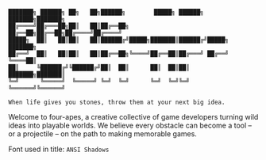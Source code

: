 ```
███████╗ ██████╗ ██╗   ██╗██████╗        █████╗ ██████╗ ███████╗███████╗    
██╔════╝██╔═══██╗██║   ██║██╔══██╗      ██╔══██╗██╔══██╗██╔════╝██╔════╝    
█████╗  ██║   ██║██║   ██║██████╔╝█████╗███████║██████╔╝█████╗  ███████╗    
██╔══╝  ██║   ██║██║   ██║██╔══██╗╚════╝██╔══██║██╔═══╝ ██╔══╝  ╚════██║    
██║     ╚██████╔╝╚██████╔╝██║  ██║      ██║  ██║██║     ███████╗███████║    
╚═╝      ╚═════╝  ╚═════╝ ╚═╝  ╚═╝      ╚═╝  ╚═╝╚═╝     ╚══════╝╚══════╝    
```

`When life gives you stones, throw them at your next big idea.`

Welcome to four-apes, a creative collective of game developers turning wild ideas into playable worlds.
We believe every obstacle can become a tool – or a projectile – on the path to making memorable games.

Font used in title: `ANSI Shadows`
